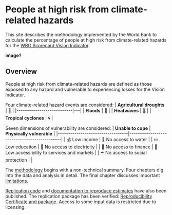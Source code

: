 # People at high risk from climate-related hazards

This site describes the methodology implemented by the World Bank to calculate the percentage of people at high risk from climate-related hazards for the [WBG Scorecard Vision Indicator](https://scorecard.worldbank.org/en/scorecard/our-vision#planet). 

**image?**

## Overview

People at high risk from climate-related hazards are defined as those exposed to any hazard and vulnerable to experiencing losses for the Vision Indicator. 

Four climate-related hazard events are considered:
| **Agricultural droughts** | 🌾 |
|---------------------------|---|
| **Floods**                | 🌊 |
| **Heatwaves**             | 🌡️️ |
| **Tropical cyclones**     | 🌀 |

Seven dimensions of vulnerability are considered:
| **Unable to cope**               | **Physically vulnerable**                   |
|----------------------------------|---------------------------------------------|
| 💰 Low income                     | 🚰 No access to water                        |
| ✏️ Low education                  | 🔌 No access to electricity                  |
| 🏦 No access to finance           | 🏥 Low accessibility to services and markets |
| ☂️ No access to social protection |                                             |

The [methodology](docs/01method_intro.md) begins with a non-technical summary. Four chapters dig into the data and analysis in detail. The final chapter discusses important [limitations](docs/limitations.md).

[Replication code](https://github.com/worldbank/counting-people-climate-risk) and [documentation to reproduce estimates](docs/reproducibility.md) have also been published. The replication package has been verified: [Reproducibility Certificate and package](https://reproducibility.worldbank.org/index.php/home). Access to some input data is restricted due to licensing.


